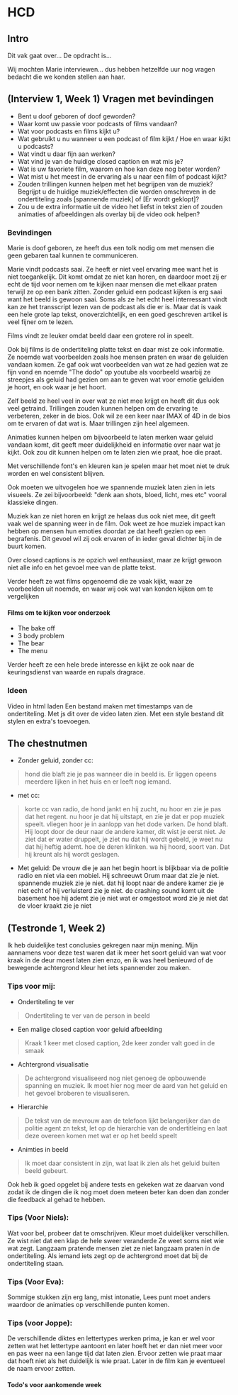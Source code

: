 # HCD

## Intro

Dit vak gaat over...
De opdracht is...

Wij mochten Marie interviewen... dus hebben hetzelfde uur nog vragen bedacht die we konden stellen aan haar.

## (Interview 1, Week 1) Vragen met bevindingen

- Bent u doof geboren of doof geworden?
- Waar komt uw passie voor podcasts of films vandaan? 
- Wat voor podcasts en films kijkt u?
- Wat gebruikt u nu wanneer u een podcast of film kijkt / Hoe en waar kijkt u podcasts?
- Wat vindt u daar fijn aan werken?
- Wat vind je van de huidige closed caption en wat mis je?
- Wat is uw favoriete film, waarom en hoe kan deze nog beter worden?
- Wat mist u het meest in de ervaring als u naar een film of podcast kijkt?
- Zouden trillingen kunnen helpen met het begrijpen van de muziek?
Begrijpt u de huidige muziek/effecten die worden omschreven in de ondertiteling zoals [spannende muziek] of [Er wordt geklopt]?
- Zou u de extra informatie uit de video het liefst in tekst zien of zouden animaties of afbeeldingen als overlay bij de video ook helpen?

### Bevindingen

Marie is doof geboren, ze heeft dus een tolk nodig om met mensen die geen gebaren taal kunnen te communiceren. 

<!-- #### Podcasts -->

Marie vindt podcasts saai. Ze heeft er niet veel ervaring mee want het is niet toegankelijk. Dit komt omdat ze niet kan horen, en daardoor moet zij er echt de tijd voor nemen om te kijken naar mensen die met elkaar praten terwijl ze op een bank zitten. Zonder geluid een podcast kijken is erg saai want het beeld is gewoon saai. Soms als ze het echt heel interressant vindt kan ze het transscript lezen van de podcast als die er is. Maar dat is vaak een hele grote lap tekst, onoverzichtelijk, en een goed geschreven artikel is veel fijner om te lezen. 

Films vindt ze leuker omdat beeld daar een grotere rol in speelt. 

Ook bij films is de ondertiteling platte tekst en daar mist ze ook informatie. Ze noemde wat voorbeelden zoals hoe mensen praten en waar de geluiden vandaan komen. Ze gaf ook wat voorbeelden van wat ze had gezien wat ze fijn vond en noemde "The dodo" op youtube als voorbeeld waarbij ze streepjes als geluid had gezien om aan te geven wat voor emotie geluiden je hoort, en ook waar je het hoort.  
<!-- Nog even nalezen -->

Zelf beeld ze heel veel in over wat ze niet mee krijgt en heeft dit dus ook veel getraind. 
Trillingen zouden kunnen helpen om de ervaring te verbeteren, zeker in de bios. Ook wil ze een keer naar IMAX of 4D in de bios om te ervaren of dat wat is. Maar trillingen zijn heel algemeen.

Animaties kunnen helpen om bijvoorbeeld te laten merken waar geluid vandaan komt, dit geeft meer duidelijkheid en informatie over naar wat je kijkt. Ook zou dit kunnen helpen om te laten zien wie praat, hoe die praat. 

Met verschillende font's en kleuren kan je spelen maar het moet niet te druk worden en wel consistent blijven. 

Ook moeten we uitvogelen hoe we spannende muziek laten zien in iets visueels. Ze zei bijvoorbeeld: "denk aan shots, bloed, licht, mes etc" vooral klassieke dingen. 

Muziek kan ze niet horen en krijgt ze helaas dus ook niet mee, dit geeft vaak wel de spanning weer in de film. Ook weet ze hoe muziek impact kan hebben op mensen hun emoties doordat ze dat heeft gezien op een begrafenis. Dit gevoel wil zij ook ervaren of in ieder geval dichter bij in de buurt komen. 

Over closed captions is ze opzich wel enthausiast, maar ze krijgt gewoon niet alle info en het gevoel mee van de platte tekst. 

Verder heeft ze wat films opgenoemd die ze vaak kijkt, waar ze voorbeelden uit noemde, en waar wij ook wat van konden kijken om te vergelijken 

<!-- Een podcast mist intonatie en maakt het saai -->

#### Films om te kijken voor onderzoek

- The bake off
- 3 body problem
- The bear
- The menu

Verder heeft ze een hele brede interesse en kijkt ze ook naar de keuringsdienst van waarde en rupals dragrace. 

<!-- ### TODO:

- [ ] Onderzoek doen.
> films kijken, artikelen lezen
> - The bear, the chestnut men. (the dune heeft goede closed captions)
- [ ] experimenteren met captions.
> wire frames maken
> sfeer, intonatie, stijl van sprekers mee krijgen. Waar geluiden vandaan komen.
veel experimenteren. -->

### Ideen 

Video in html laden
Een bestand maken met timestamps van de ondertiteling.
Met js dit over de video laten zien. 
Met een style bestand dit stylen en extra's toevoegen. 

## The chestnutmen

- Zonder geluid, zonder cc:
> hond die blaft zie je pas wanneer die in beeld is. Er liggen opeens meerdere lijken in het huis en er leeft nog iemand. 

- met cc:
> korte cc van radio, de hond jankt en hij zucht, nu hoor en zie je pas dat het regent. nu hoor je dat hij uitstapt, en zie je dat er pop muziek speelt. vliegen hoor je in aanlopp van het dode varken. De hond blaft. Hij loopt door de deur naar de andere kamer, dit wist je eerst niet. Je ziet dat er water druppelt, je ziet nu dat hij wordt gebeld, je weet nu dat hij heftig ademt. hoe de deren klinken. wa hij hoord, soort van. Dat hij kreunt als hij wordt geslagen.

- Met geluid:
De vrouw die je aan het begin hoort is blijkbaar via de politie radio en niet via een mobiel. 
Hij schreeuwt Orum maar dat zie je niet. 
spannende muziek zie je niet.
dat hij loopt naar de andere kamer zie je niet echt
of hij verluisterd zie je niet. 
de crashing sound komt uit de basement
hoe hij ademt zie je niet
wat er omgestoot word zie je niet
dat de vloer kraakt zie je niet

## (Testronde 1, Week 2)

Ik heb duidelijke test conclusies gekregen naar mijn mening. 
Mijn aannamens voor deze test waren dat ik meer het soort geluid van wat voor kraak in de deur moest laten zien enzo, en ik was heel benieuwd of de bewegende achtergrond kleur het iets spannender zou maken. 

### Tips voor mij: 

- Ondertiteling te ver
> Ondertiteling te ver van de person in beeld 
- Een malige closed caption voor geluid afbeelding
> Kraak 1 keer met closed caption, 2de keer zonder valt goed in de smaak
- Achtergrond visualisatie
> De achtergrond visualiseerd nog niet genoeg de opbouwende spanning en muziek. 
Ik moet hier nog meer de aard van het geluid en het gevoel broberen te visualiseren. 
- Hierarchie
> De tekst van de mevrouw aan de telefoon lijkt belangerijker dan de politie agent zn tekst, let op de hierarchie van de ondertitleing en laat deze overeen komen met wat er op het beeld speelt 
- Animties in beeld
> Ik moet daar consistent in zijn, wat laat ik zien als het geluid buiten beeld gebeurt. 

Ook heb ik goed opgelet bij andere tests en gekeken wat ze daarvan vond zodat ik de dingen die ik nog moet doen meteen beter kan doen dan zonder die feedback al gehad te hebben.

### Tips (Voor Niels): 
Wat voor bel, probeer dat te omschrijven. 
Kleur moet duidelijker verschillen.
Ze wist niet dat een klap de hele sweer veranderde
Ze weet soms niet wie wat zegt.
Langzaam pratende mensen ziet ze niet langzaam praten in de ondertiteling.
Als iemand iets zegt op de achtergrond moet dat bij de ondertiteling staan.

### Tips (Voor Eva):    
Sommige stukken zijn erg lang, mist intonatie, 
Lees punt moet anders waardoor de animaties op verschillende punten komen.

### Tips (voor Joppe):
De verschillende diktes en lettertypes werken prima, je kan er wel voor zetten wat het lettertype aantoont en later hoeft het er dan niet meer voor en pas weer na een lange tijd dat laten zien. 
Ervoor zetten wie praat maar dat hoeft niet als het duidelijk is wie praat. Later in de film kan je eventueel de naam ervoor zetten. 

#### Todo's voor aankomende week




<!-- Mijn test:
Idee: lager is breder font, hoger is langer font, harder is groter font.
Emotie:

Wat is het gevoel van een stem: volgende keer in duiken.

Ik ben meer ingegaan im het geluid te visualiseren -->